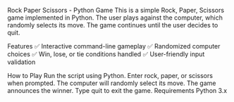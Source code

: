 Rock Paper Scissors - Python Game
This is a simple Rock, Paper, Scissors game implemented in Python. The user plays against the computer, which randomly selects its move. The game continues until the user decides to quit.

Features
✅ Interactive command-line gameplay
✅ Randomized computer choices
✅ Win, lose, or tie conditions handled
✅ User-friendly input validation

How to Play
Run the script using Python.
Enter rock, paper, or scissors when prompted.
The computer will randomly select its move.
The game announces the winner.
Type quit to exit the game.
Requirements
Python 3.x
